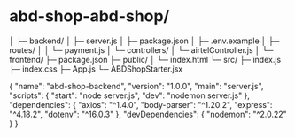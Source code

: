 # abd-shop-abd-shop/
│
├─ backend/
│   ├─ server.js
│   ├─ package.json
│   ├─ .env.example
│   ├─ routes/
│   │   └─ payment.js
│   └─ controllers/
│       └─ airtelController.js
│
└─ frontend/
    ├─ package.json
    ├─ public/
    │   └─ index.html
    └─ src/
        ├─ index.js
        ├─ index.css
        ├─ App.js
        └─ ABDShopStarter.jsx

{
  "name": "abd-shop-backend",
  "version": "1.0.0",
  "main": "server.js",
  "scripts": {
    "start": "node server.js",
    "dev": "nodemon server.js"
  },
  "dependencies": {
    "axios": "^1.4.0",
    "body-parser": "^1.20.2",
    "express": "^4.18.2",
    "dotenv": "^16.0.3"
  },
  "devDependencies": {
    "nodemon": "^2.0.22"
  }
}